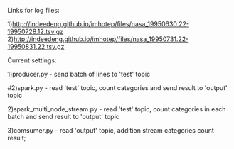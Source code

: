 Links for log files:

1)http://indeedeng.github.io/imhotep/files/nasa_19950630.22-19950728.12.tsv.gz
2)http://indeedeng.github.io/imhotep/files/nasa_19950731.22-19950831.22.tsv.gz

Current settings:

1)producer.py - send batch of lines to 'test' topic

#2)spark.py - read 'test' topic, count categories and send result to 'output' topic

2)spark_multi_node_stream.py - read 'test' topic, count categories in each batch and send result to 'output' topic

3)comsumer.py - read 'output' topic, addition stream categories count result;
